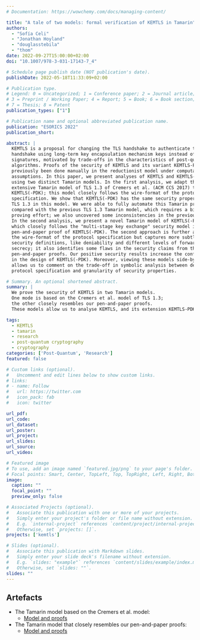 ```yaml
---
# Documentation: https://wowchemy.com/docs/managing-content/

title: "A tale of two models: formal verification of KEMTLS in Tamarin"
authors:
  - "Sofía Celi"
  - "Jonathan Hoyland"
  - "douglasstebila"
  - "thom"
date: 2022-09-27T15:00:00+02:00
doi: "10.1007/978-3-031-17143-7_4"

# Schedule page publish date (NOT publication's date).
publishDate: 2022-05-18T11:33:09+02:00

# Publication type.
# Legend: 0 = Uncategorized; 1 = Conference paper; 2 = Journal article;
# 3 = Preprint / Working Paper; 4 = Report; 5 = Book; 6 = Book section;
# 7 = Thesis; 8 = Patent
publication_types: ["1"]

# Publication name and optional abbreviated publication name.
publication: "ESORICS 2022"
publication_short:

abstract: |
  KEMTLS is a proposal for changing the TLS handshake to authenticate the
  handshake using long-term key encapsulation mechanism keys instead of
  signatures, motivated by trade-offs in the characteristics of post-quantum
  algorithms. Proofs of the security of KEMTLS and its variant KEMTLS-PDK have
  previously been done manually in the reductionist model under computational
  assumptions. In this paper, we present analyses of KEMTLS and KEMTLS-PDK
  using two distinct Tamarin models. In the first analysis, we adapt the
  extensive Tamarin model of TLS 1.3 of Cremers et al. (ACM CCS 2017) to
  KEMTLS(-PDK); this model closely follows the wire-format of the protocol
  specification. We show that KEMTLS(-PDK) has the same security properties as
  TLS 1.3 in this model. We were able to fully automate this Tamarin proof,
  compared with the previous TLS 1.3 Tamarin model, which requires a big manual
  proving effort; we also uncovered some inconsistencies in the previous model.
  In the second analysis, we present a novel Tamarin model of KEMTLS(-PDK),
  which closely follows the "multi-stage key exchange" security model in the
  pen-and-paper proof of KEMTLS(-PDK). The second approach is further away from
  the wire-format of the protocol specification but captures more subtleties in
  security definitions, like deniability and different levels of forward
  secrecy; it also identifies some flaws in the security claims from the
  pen-and-paper proofs. Our positive security results increase the confidence
  in the design of KEMTLS(-PDK). Moreover, viewing these models side-by-side
  allows us to comment on the trade-off in symbolic analysis between detail in
  protocol specification and granularity of security properties.

# Summary. An optional shortened abstract.
summary: |
  We prove the security of KEMTLS in two Tamarin models.
  One mode is based on the Cremers et al. model of TLS 1.3;
  the other closely resembles our pen-and-paper proofs.
  These models allow us to analyse KEMTLS, and its extension KEMTLS-PDK from different angles.

tags:
  - KEMTLS
  - tamarin
  - research
  - post-quantum cryptography
  - cryptography
categories: ['Post-Quantum', 'Research']
featured: false

# Custom links (optional).
#   Uncomment and edit lines below to show custom links.
# links:
# - name: Follow
#   url: https://twitter.com
#   icon_pack: fab
#   icon: twitter

url_pdf:
url_code:
url_dataset:
url_poster:
url_project:
url_slides:
url_source:
url_video:

# Featured image
# To use, add an image named `featured.jpg/png` to your page's folder.
# Focal points: Smart, Center, TopLeft, Top, TopRight, Left, Right, BottomLeft, Bottom, BottomRight.
image:
  caption: ""
  focal_point: ""
  preview_only: false

# Associated Projects (optional).
#   Associate this publication with one or more of your projects.
#   Simply enter your project's folder or file name without extension.
#   E.g. `internal-project` references `content/project/internal-project/index.md`.
#   Otherwise, set `projects: []`.
projects: ['kemtls']

# Slides (optional).
#   Associate this publication with Markdown slides.
#   Simply enter your slide deck's filename without extension.
#   E.g. `slides: "example"` references `content/slides/example/index.md`.
#   Otherwise, set `slides: ""`.
slides: ""
---
```


## Artefacts

* The Tamarin model based on the Cremers et al. model:
    * [Model and proofs](https://github.com/kemtls/KEMTLS-TLS13Tamarin)
* The Tamarin model that closely resembles our pen-and-paper proofs:
    * [Model and proofs](https://github.com/kemtls/Tamarin-multi-stage-model)
